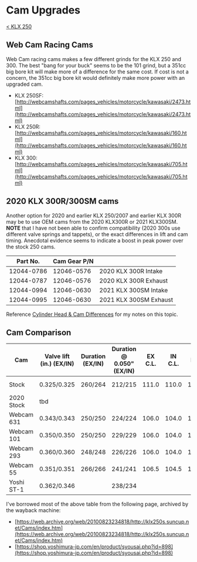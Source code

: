 # Cam Upgrades

[< KLX 250](../klx250.md)

## Web Cam Racing Cams

Web Cam racing cams makes a few different grinds for the KLX 250 and 300. The best "bang for your buck" seems to be the 101 grind, but a 351cc big bore kit will make more of a difference for the same cost. If cost is not a concern, the 351cc big bore kit would definitely make more power with an upgraded cam. 

- KLX 250SF: [http://webcamshafts.com/pages_vehicles/motorcycle/kawasaki/2473.html](http://webcamshafts.com/pages_vehicles/motorcycle/kawasaki/2473.html)
- KLX 250R: [http://webcamshafts.com/pages_vehicles/motorcycle/kawasaki/160.html](http://webcamshafts.com/pages_vehicles/motorcycle/kawasaki/160.html)
- KLX 300: [http://webcamshafts.com/pages_vehicles/motorcycle/kawasaki/705.html](http://webcamshafts.com/pages_vehicles/motorcycle/kawasaki/705.html)

## 2020 KLX 300R/300SM cams

Another option for 2020 and earlier KLX 250/2007 and earlier KLX 300R may be to use OEM cams from the 2020 KLX300R or 2021 KLX300SM. **NOTE** that I have not been able to confirm compatibility (2020 300s use different valve springs and tappets), or the exact differences in lift and cam timing. Anecdotal evidence seems to indicate a boost in peak power over the stock 250 cams.

|Part No. |Cam Gear P/N |  |
|---|---|---|
|12044-0786 |12046-0576 |2020 KLX 300R Intake|
|12044-0787 |12046-0576 |2020 KLX 300R Exhaust|
|12044-0994 |12046-0630 |2021 KLX 300SM Intake|
|12044-0995 |12046-0630 |2021 KLX 300SM Exhaust|

Reference [Cylinder Head & Cam Differences](cylinder_head.md) for my notes on this topic.

## Cam Comparison

|Cam|Valve lift (in.) (EX/IN)|Duration (EX/IN)|Duration @ 0.050" (EX/IN)|EX C.L.|IN C.L.|LSA|Overlap|Overlap @ 0.050"|EX Open @ 0.050"|EX Close @ 0.050"|IN Open  @ 0.050"|IN Close  @ 0.050"|
|---|---|---|---|---|---|---|---|---|---|---|---|---|
|Stock|0.325/0.325|260/264|212/215|111.0|110.0|110.5|41|0|37 BBDC|5 BTDC|2.5 ATDC|37.5 ABDC|
|2020 Stock|tbd
|Webcam 631|0.343/0.343|250/250|224/224|106.0|104.0|105.0|40|14|38 BBDC|6 ATDC|8 BTDC|36 ABDC|
|Webcam 101|0.350/0.350|250/250|229/229|106.0|104.0|105.0|40|19|41 BBDC|8 ATDC|10 BTDC|39 ABDC|
|Webcam 293|0.360/0.360|248/248|226/226|106.0|104.0|105.0|38|16|39 BBDC|7 ATDC|9 BTDC|37 ABDC|
|Webcam 55 |0.351/0.351|266/266|241/241|106.5|104.5|105.5|55|30|47 BBDC|14 ATDC|16 BTDC|45 ABDC|
|Yoshi ST-1|0.362/0.346|       |238/234|

I've borrowed most of the above table from the following page, archived by the wayback machine:
- [https://web.archive.org/web/20100823234818/http://klx250s.suncup.net/Cams/index.htm](https://web.archive.org/web/20100823234818/http://klx250s.suncup.net/Cams/index.htm)
- [https://shop.yoshimura-jp.com/en/product/syousai.php?id=898](https://shop.yoshimura-jp.com/en/product/syousai.php?id=898)